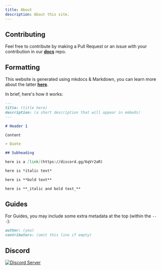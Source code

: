 ```yaml
---
title: About
description: About this site.
---
```


## Contributing

Feel free to contribute by making a Pull Request or an issue with your contribution in our [**docs**](https://github.com/rippedpiracy/docs) repo.

## Formatting

This website is generated using mkdocs & Markdown, you can learn more about the latter [**here**](https://www.markdowntutorial.com/).

In brief, here's how it works:

```md
---
title: (title here)
description: (a short description that will appear in embeds)
---

# Header 1

Content

> Quote

## Subheading

here is a [link]​(https://discord.gg/6qVr2aR)

here is *italic text*

here is **bold text**

here is **_italic and bold text_**
```

## Guides

For Guides, you may include some extra metadata at the top (within the `---`):

```md
author: (you)
contributors: (omit this line if empty)
```

## Discord

[![Discord Server](https://discordapp.com/api/guilds/702220357834244248/embed.png?style=banner2)](https://discord.gg/6qVr2aR)
